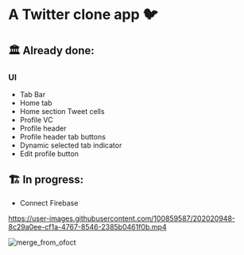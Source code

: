 # A Twitter clone app 🐦

## 🏛️ Already done:

### UI 
- Tab Bar
- Home tab
- Home section Tweet cells
- Profile VC
- Profile header
- Profile header tab buttons
- Dynamic selected tab indicator
- Edit profile button

## 🏗️ In progress:
- Connect Firebase

https://user-images.githubusercontent.com/100859587/202020948-8c29a0ee-cf1a-4767-8546-2385b0461f0b.mp4

![merge_from_ofoct](https://user-images.githubusercontent.com/100859587/202021087-2f02ad6a-0c57-4346-8f1d-f0e70c054431.jpg)


